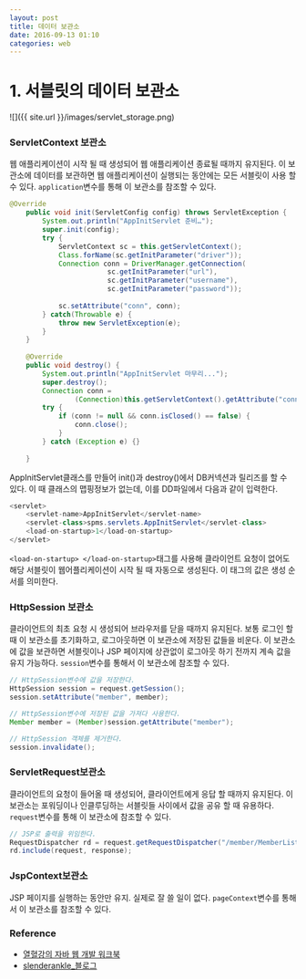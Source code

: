 ```yaml
---
layout: post
title: 데이터 보관소
date: 2016-09-13 01:10
categories: web
---
```



# 1. 서블릿의 데이터 보관소

![]({{ site.url }}/images/servlet_storage.png)


### ServletContext 보관소


웹 애플리케이션이 시작 될 때 생성되어 웹 애플리케이션 종료될 때까지 유지된다. 이 보관소에 데이터를 보관하면 웹 애플리케이션이 실행되는 동안에는 모든 서블릿이 사용 할 수 있다. `application`변수를 통해 이 보관소를 참조할 수 있다.

```java
@Override
	public void init(ServletConfig config) throws ServletException {
		System.out.println("AppInitServlet 준비…");
		super.init(config);
		try {
			ServletContext sc = this.getServletContext();
			Class.forName(sc.getInitParameter("driver"));
			Connection conn = DriverManager.getConnection(
						sc.getInitParameter("url"),
						sc.getInitParameter("username"),
						sc.getInitParameter("password"));
			
			sc.setAttribute("conn", conn);
		} catch(Throwable e) {
			throw new ServletException(e);
		}
	}
	
	@Override
	public void destroy() {
		System.out.println("AppInitServlet 마무리...");
		super.destroy();
		Connection conn = 
				(Connection)this.getServletContext().getAttribute("conn"); 
		try {
			if (conn != null && conn.isClosed() == false) {
				conn.close();
			}
		} catch (Exception e) {}
		
	}
```


AppInitServlet클래스를 만들어 init()과 destroy()에서 DB커넥션과 릴리즈를 할 수 있다. 이 때 클래스의 맵핑정보가 없는데, 이를 DD파일에서 다음과 같이 입력한다.


```java
<servlet>
    <servlet-name>AppInitServlet</servlet-name>
    <servlet-class>spms.servlets.AppInitServlet</servlet-class>
    <load-on-startup>1</load-on-startup>
</servlet>
```


`<load-on-startup> </load-on-startup>`태그를 사용해 클라이언트 요청이 없어도 해당 서블릿이 웹어플리케이션이 시작 될 때 자동으로 생성된다. 이 태그의 값은 생성 순서를 의미한다.


### HttpSession 보관소

클라이언트의 최초 요청 시 생성되어 브라우저를 닫을 때까지 유지된다. 보통 로그인 할 때 이 보관소를 초기화하고, 로그아웃하면 이 보관소에 저장된 값들을 비운다. 이 보관소에 값을 보관하면 서블릿이나 JSP 페이지에 상관없이 로그아웃 하기 전까지 계속 값을 유지 가능하다. `session`변수를 통해서 이 보관소에 참조할 수 있다.


```java
// HttpSession변수에 값을 저장한다.
HttpSession session = request.getSession();
session.setAttribute("member", member);

// HttpSession변수에 저장된 값을 가져다 사용한다.
Member member = (Member)session.getAttribute("member");

// HttpSession 객체를 제거한다.
session.invalidate();
```

### ServletRequest보관소

클라이언트의 요청이 들어올 때 생성되어, 클라이언트에게 응답 할 때까지 유지된다. 이 보관소는 포워딩이나 인클루딩하는 서블릿들 사이에서 값을 공유 할 때 유용하다. `request`변수를 통해 이 보관소에 참조할 수 있다.


```java
// JSP로 출력을 위임한다.
RequestDispatcher rd = request.getRequestDispatcher("/member/MemberList.jsp");
rd.include(request, response);
```


### JspContext보관소

JSP 페이지를 실행하는 동안만 유지. 실제로 잘 쓸 일이 없다. `pageContext`변수를 통해서 이 보관소를 참조할 수 있다.



### Reference
* [열혈강의 자바 웹 개발 워크북](http://www.yes24.com/24/Goods/13159413?Acode=101)
* [slenderankle_블로그](http://slenderankle.tistory.com/170)
